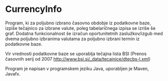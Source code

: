 # CurrencyInfo
Program, ki za poljubno izbrano časovno obdobje iz podatkovne baze, izpiše tečajnico za izbrane valute, poleg tabelaričnega izpisa se izriše še graf.
Dodatna funkcionalnost še izračun oportunitetnih zaslužkov/izgub med dvema poljubno izbranima valutama za poljubno izbrani termin iz podatkovne baze.

Vir vrednosti podatkovne baze se uporablja tečajna lista BSI (Prenos časovnih serij od 2007 http://www.bsi.si/_data/tecajnice/dtecbs-l.xml)

Program je napisan v programskem jeziku Java, uporabljen je Maven, Javafx. 

